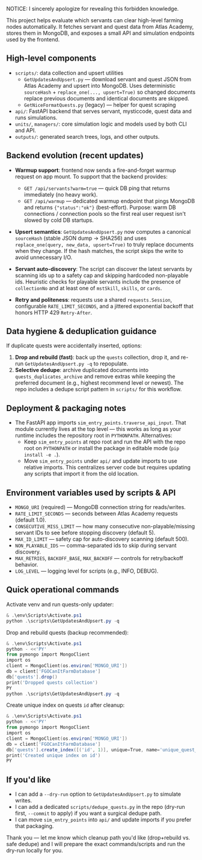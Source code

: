 NOTICE: I sincerely apologize for revealing this forbidden knowledge.

This project helps evaluate which servants can clear high-level farming nodes automatically. It fetches servant and quest data from Atlas Academy, stores them in MongoDB, and exposes a small API and simulation endpoints used by the frontend.

## High-level components
- `scripts/`: data collection and upsert utilities
  - `GetUpdatesAndUpsert.py` — download servant and quest JSON from Atlas Academy and upsert into MongoDB. Uses deterministic `sourceHash` + `replace_one(..., upsert=True)` so changed documents replace previous documents and identical documents are skipped.
  - `GetNiceFormatQuests.py` (legacy) — helper for quest scraping
- `api/`: FastAPI backend that serves servant, mysticcode, quest data and runs simulations.
- `units/`, `managers/`: core simulation logic and models used by both CLI and API.
- `outputs/`: generated search trees, logs, and other outputs.

## Backend evolution (recent updates)
- **Warmup support**: frontend now sends a fire-and-forget warmup request on app mount. To support that the backend provides:
  - `GET /api/servants?warm=true` — quick DB ping that returns immediately (no heavy work).
  - `GET /api/warmup` — dedicated warmup endpoint that pings MongoDB and returns `{"status":"ok"}` (best-effort).
  Purpose: warm DB connections / connection pools so the first real user request isn't slowed by cold DB startups.

- **Upsert semantics**: `GetUpdatesAndUpsert.py` now computes a canonical `sourceHash` (stable JSON dump -> SHA256) and uses `replace_one(query, new_data, upsert=True)` to truly replace documents when they change. If the hash matches, the script skips the write to avoid unnecessary I/O.

- **Servant auto-discovery**: The script can discover the latest servants by scanning ids up to a safety cap and skipping hardcoded non-playable ids. Heuristic checks for playable servants include the presence of `collectionNo` and at least one of `mstSkill`, `skills`, or `cards`.

- **Retry and politeness**: requests use a shared `requests.Session`, configurable `RATE_LIMIT_SECONDS`, and a jittered exponential backoff that honors HTTP 429 `Retry-After`.

## Data hygiene & deduplication guidance
If duplicate quests were accidentally inserted, options:
1. **Drop and rebuild (fast)**: back up the `quests` collection, drop it, and re-run `GetUpdatesAndUpsert.py -q` to repopulate.
2. **Selective dedupe**: archive duplicated documents into `quests_duplicates_archive` and remove extras while keeping the preferred document (e.g., highest recommend level or newest). The repo includes a dedupe script pattern in `scripts/` for this workflow.

## Deployment & packaging notes
- The FastAPI app imports `sim_entry_points.traverse_api_input`. That module currently lives at the top level — this works as long as your runtime includes the repository root in `PYTHONPATH`. Alternatives:
  - Keep `sim_entry_points` at repo root and run the API with the repo root on `PYTHONPATH` or install the package in editable mode (`pip install -e .`).
  - Move `sim_entry_points` under `api/` and update imports to use relative imports. This centralizes server code but requires updating any scripts that import it from the old location.

## Environment variables used by scripts & API
- `MONGO_URI` (required) — MongoDB connection string for reads/writes.
- `RATE_LIMIT_SECONDS` — seconds between Atlas Academy requests (default 1.0).
- `CONSECUTIVE_MISS_LIMIT` — how many consecutive non-playable/missing servant IDs to see before stopping discovery (default 5).
- `MAX_ID_LIMIT` — safety cap for auto-discovery scanning (default 500).
- `NON_PLAYABLE_IDS` — comma-separated ids to skip during servant discovery.
- `MAX_RETRIES`, `BACKOFF_BASE`, `MAX_BACKOFF` — controls for retry/backoff behavior.
- `LOG_LEVEL` — logging level for scripts (e.g., INFO, DEBUG).

## Quick operational commands
Activate venv and run quests-only updater:
```powershell
& .\env\Scripts\Activate.ps1
python .\scripts\GetUpdatesAndUpsert.py -q
```

Drop and rebuild quests (backup recommended):
```powershell
& .\env\Scripts\Activate.ps1
python - <<'PY'
from pymongo import MongoClient
import os
client = MongoClient(os.environ['MONGO_URI'])
db = client['FGOCanItFarmDatabase']
db['quests'].drop()
print('Dropped quests collection')
PY
python .\scripts\GetUpdatesAndUpsert.py -q
```

Create unique index on quests `id` after cleanup:
```powershell
& .\env\Scripts\Activate.ps1
python - <<'PY'
from pymongo import MongoClient
import os
client = MongoClient(os.environ['MONGO_URI'])
db = client['FGOCanItFarmDatabase']
db['quests'].create_index([('id', 1)], unique=True, name='unique_quest_id')
print('Created unique index on id')
PY
```

## If you'd like
- I can add a `--dry-run` option to `GetUpdatesAndUpsert.py` to simulate writes.
- I can add a dedicated `scripts/dedupe_quests.py` in the repo (dry-run first, `--commit` to apply) if you want a surgical dedupe path.
- I can move `sim_entry_points` into `api/` and update imports if you prefer that packaging.

Thank you — let me know which cleanup path you'd like (drop+rebuild vs. safe dedupe) and I will prepare the exact commands/scripts and run the dry-run locally for you.
        